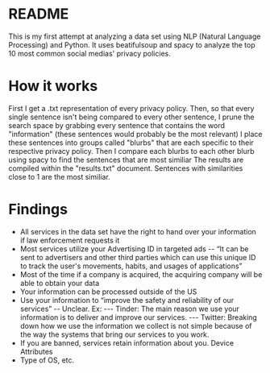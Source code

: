 # README
This is my first attempt at analyzing a data set using NLP (Natural Language Processing) and Python. It uses beatifulsoup and spacy to analyze the top 10 most common social medias' privacy policies.

# How it works
First I get a .txt representation of every privacy policy. Then, so that every single sentence isn't being compared to every other sentence, I prune the search space by grabbing every sentence that contains the word "information" (these sentences would probably be the most relevant)
I place these sentences into groups called "blurbs" that are each specific to their respective privacy policy.
Then I compare each blurbs to each other blurb using spacy to find the sentences that are most similiar
The results are compiled within the "results.txt" document. Sentences with similarities close to 1 are the most similiar.

# Findings
- All services in the data set have the right to hand over your information if law enforcement requests it
- Most services utilize your Advertising ID in targeted ads
-- “It can be sent to advertisers and other third parties which can use this unique ID to track the user's movements, habits, and usages of applications”
- Most of the time if a company is acquired, the acquiring company will be able to obtain your data
- Your information can be processed outside of the US
- Use your information to “improve the safety and reliability of our services”
-- Unclear. Ex:
--- Tinder: The main reason we use your information is to deliver and improve our services. 
--- Twitter: Breaking down how we use the information we collect is not simple because of the way the systems that bring our services to you work.
- If you are banned, services retain information about you.
Device Attributes
 - Type of OS, etc.
